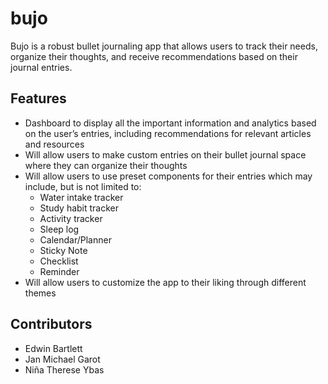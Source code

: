 # bujo
Bujo is a robust bullet journaling app that allows users to track their needs, organize their thoughts, and receive recommendations based on their journal entries.

## Features
- Dashboard to display all the important information and analytics based on the user’s entries, including recommendations for relevant articles and resources
- Will allow users to make custom entries on their bullet journal space where they can organize their thoughts
- Will allow users to use preset components for their entries which may include, but is not limited to:
  - Water intake tracker
  - Study habit tracker
  - Activity tracker
  - Sleep log
  - Calendar/Planner
  - Sticky Note
  - Checklist
  - Reminder
- Will allow users to customize the app to their liking through different themes

## Contributors
- Edwin Bartlett
- Jan Michael Garot
- Niña Therese Ybas